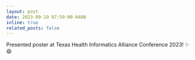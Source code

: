 ```yaml
---
layout: post
date: 2023-09-19 07:59:00-0400
inline: true
related_posts: false
---
```


Presented poster at Texas Health Informatics Alliance Conference 2023! :sparkles: :smile:


